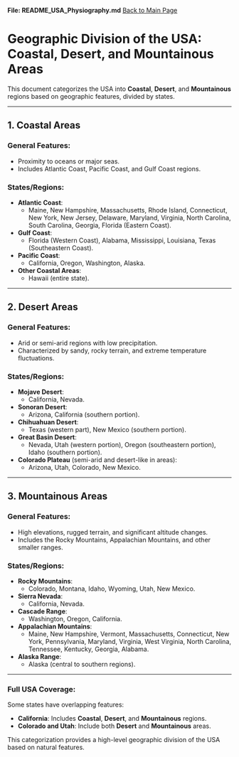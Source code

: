 **File: README_USA_Physiography.md**    [Back to Main Page](../README.md)

# Geographic Division of the USA: Coastal, Desert, and Mountainous Areas

This document categorizes the USA into **Coastal**, **Desert**, and **Mountainous** regions based on geographic features, divided by states.

---

## 1. Coastal Areas
### General Features:
- Proximity to oceans or major seas.
- Includes Atlantic Coast, Pacific Coast, and Gulf Coast regions.

### States/Regions:
- **Atlantic Coast**:
  - Maine, New Hampshire, Massachusetts, Rhode Island, Connecticut, New York, New Jersey, Delaware, Maryland, Virginia, North Carolina, South Carolina, Georgia, Florida (Eastern Coast).
- **Gulf Coast**:
  - Florida (Western Coast), Alabama, Mississippi, Louisiana, Texas (Southeastern Coast).
- **Pacific Coast**:
  - California, Oregon, Washington, Alaska.
- **Other Coastal Areas**:
  - Hawaii (entire state).

---

## 2. Desert Areas
### General Features:
- Arid or semi-arid regions with low precipitation.
- Characterized by sandy, rocky terrain, and extreme temperature fluctuations.

### States/Regions:
- **Mojave Desert**:
  - California, Nevada.
- **Sonoran Desert**:
  - Arizona, California (southern portion).
- **Chihuahuan Desert**:
  - Texas (western part), New Mexico (southern portion).
- **Great Basin Desert**:
  - Nevada, Utah (western portion), Oregon (southeastern portion), Idaho (southern portion).
- **Colorado Plateau** (semi-arid and desert-like in areas):
  - Arizona, Utah, Colorado, New Mexico.

---

## 3. Mountainous Areas
### General Features:
- High elevations, rugged terrain, and significant altitude changes.
- Includes the Rocky Mountains, Appalachian Mountains, and other smaller ranges.

### States/Regions:
- **Rocky Mountains**:
  - Colorado, Montana, Idaho, Wyoming, Utah, New Mexico.
- **Sierra Nevada**:
  - California, Nevada.
- **Cascade Range**:
  - Washington, Oregon, California.
- **Appalachian Mountains**:
  - Maine, New Hampshire, Vermont, Massachusetts, Connecticut, New York, Pennsylvania, Maryland, Virginia, West Virginia, North Carolina, Tennessee, Kentucky, Georgia, Alabama.
- **Alaska Range**:
  - Alaska (central to southern regions).

---

### Full USA Coverage:
Some states have overlapping features:
- **California**: Includes **Coastal**, **Desert**, and **Mountainous** regions.
- **Colorado and Utah**: Include both **Desert** and **Mountainous** areas.

This categorization provides a high-level geographic division of the USA based on natural features.


